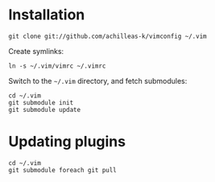 Installation
============

    git clone git://github.com/achilleas-k/vimconfig ~/.vim

Create symlinks:

    ln -s ~/.vim/vimrc ~/.vimrc

Switch to the `~/.vim` directory, and fetch submodules:

    cd ~/.vim
    git submodule init
    git submodule update

Updating plugins
================

    cd ~/.vim
    git submodule foreach git pull


